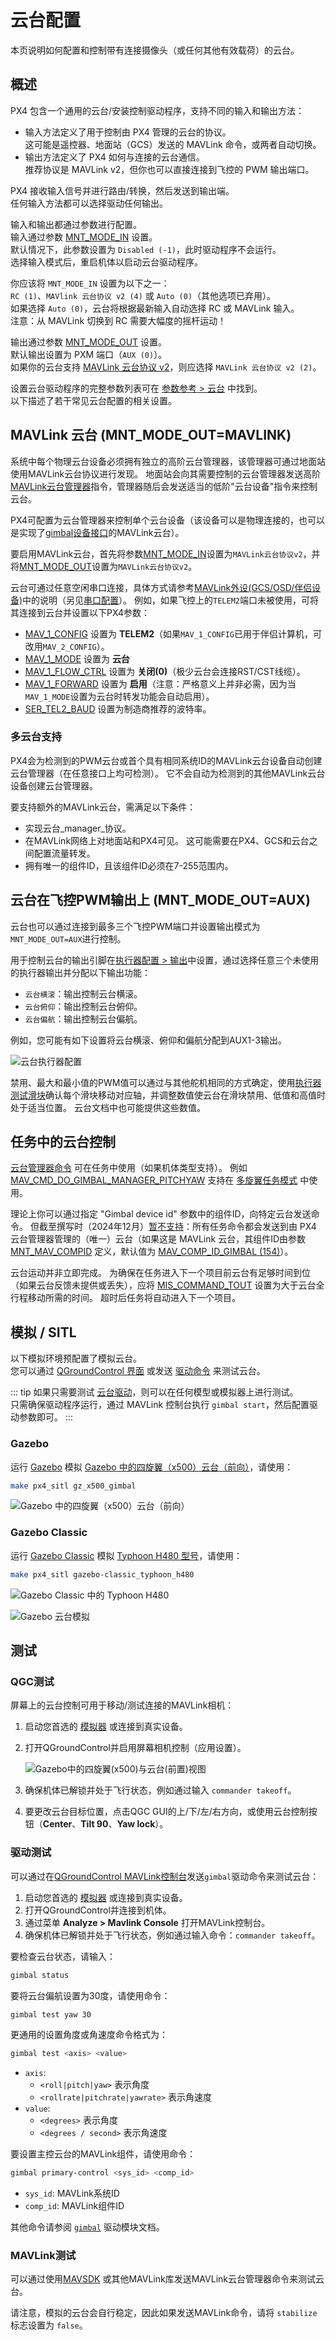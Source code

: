 # 云台配置

本页说明如何配置和控制带有连接摄像头（或任何其他有效载荷）的云台。

## 概述

PX4 包含一个通用的云台/安装控制驱动程序，支持不同的输入和输出方法：

- 输入方法定义了用于控制由 PX4 管理的云台的协议。  
  这可能是遥控器、地面站（GCS）发送的 MAVLink 命令，或两者自动切换。  
- 输出方法定义了 PX4 如何与连接的云台通信。  
  推荐协议是 MAVLink v2，但你也可以直接连接到飞控的 PWM 输出端口。

PX4 接收输入信号并进行路由/转换，然后发送到输出端。  
任何输入方法都可以选择驱动任何输出。

输入和输出都通过参数进行配置。  
输入通过参数 [MNT_MODE_IN](../advanced_config/parameter_reference.md#MNT_MODE_IN) 设置。  
默认情况下，此参数设置为 `Disabled (-1)`，此时驱动程序不会运行。  
选择输入模式后，重启机体以启动云台驱动程序。

你应该将 `MNT_MODE_IN` 设置为以下之一：  
`RC (1)`、`MAVlink 云台协议 v2 (4)` 或 `Auto (0)`（其他选项已弃用）。  
如果选择 `Auto (0)`，云台将根据最新输入自动选择 RC 或 MAVLink 输入。  
注意：从 MAVLink 切换到 RC 需要大幅度的摇杆运动！

输出通过参数 [MNT_MODE_OUT](../advanced_config/parameter_reference.md#MNT_MODE_OUT) 设置。  
默认输出设置为 PXM 端口（`AUX (0)`）。  
如果你的云台支持 [MAVLink 云台协议 v2](https://mavlink.io/en/services/gimbal_v2.html)，则应选择 `MAVLink 云台协议 v2 (2)`。

设置云台驱动程序的完整参数列表可在 [参数参考 > 云台](../advanced_config/parameter_reference.md#mount) 中找到。  
以下描述了若干常见云台配置的相关设置。

## MAVLink 云台 (MNT_MODE_OUT=MAVLINK)

系统中每个物理云台设备必须拥有独立的高阶云台管理器，该管理器可通过地面站使用MAVLink云台协议进行发现。
地面站会向其需要控制的云台管理器发送高阶[MAVLink云台管理器](https://mavlink.io/en/services/gimbal_v2.html#gimbal-manager-messages)指令，管理器随后会发送适当的低阶"云台设备"指令来控制云台。

PX4可配置为云台管理器来控制单个云台设备（该设备可以是物理连接的，也可以是实现了[gimbal设备接口](https://mavlink.io/en/services/gimbal_v2.html#gimbal-device-messages)的MAVLink云台）。

要启用MAVLink云台，首先将参数[MNT_MODE_IN](../advanced_config/parameter_reference.md#MNT_MODE_IN)设置为`MAVLink云台协议v2`，并将[MNT_MODE_OUT](../advanced_config/parameter_reference.md#MNT_MODE_OUT)设置为`MAVLink云台协议v2`。

云台可通过任意空闲串口连接，具体方式请参考[MAVLink外设(GCS/OSD/伴侣设备)](../peripherals/mavlink_peripherals.md)中的说明（另见[串口配置](../peripherals/serial_configuration.md#serial-port-configuration)）。
例如，如果飞控上的`TELEM2`端口未被使用，可将其连接到云台并设置以下PX4参数：

- [MAV_1_CONFIG](../advanced_config/parameter_reference.md#MAV_1_CONFIG) 设置为 **TELEM2**（如果`MAV_1_CONFIG`已用于伴侣计算机，可改用`MAV_2_CONFIG`）。
- [MAV_1_MODE](../advanced_config/parameter_reference.md#MAV_1_MODE) 设置为 **云台**
- [MAV_1_FLOW_CTRL](../advanced_config/parameter_reference.md#MAV_1_FLOW_CTRL) 设置为 **关闭(0)**（极少云台会连接RST/CST线缆）。
- [MAV_1_FORWARD](../advanced_config/parameter_reference.md#MAV_1_FORWARD) 设置为 **启用**（注意：严格意义上并非必需，因为当`MAV_1_MODE`设置为云台时转发功能会自动启用）。
- [SER_TEL2_BAUD](../advanced_config/parameter_reference.md#SER_TEL2_BAUD) 设置为制造商推荐的波特率。

### 多云台支持

PX4会为检测到的PWM云台或首个具有相同系统ID的MAVLink云台设备自动创建云台管理器（在任意接口上均可检测）。
它不会自动为检测到的其他MAVLink云台设备创建云台管理器。

要支持额外的MAVLink云台，需满足以下条件：

- 实现云台_manager_协议。
- 在MAVLink网络上对地面站和PX4可见。
  这可能需要在PX4、GCS和云台之间配置流量转发。
- 拥有唯一的组件ID，且该组件ID必须在7-255范围内。

## 云台在飞控PWM输出上 (MNT_MODE_OUT=AUX)

云台也可以通过连接到最多三个飞控PWM端口并设置输出模式为`MNT_MODE_OUT=AUX`进行控制。

用于控制云台的输出引脚在[执行器配置 > 输出](../config/actuators.md#actuator-outputs)中设置，通过选择任意三个未使用的执行器输出并分配以下输出功能：

- `云台横滚`：输出控制云台横滚。
- `云台俯仰`：输出控制云台俯仰。
- `云台偏航`：输出控制云台偏航。

例如，您可能有如下设置将云台横滚、俯仰和偏航分配到AUX1-3输出。

![云台执行器配置](../../assets/config/actuators/qgc_actuators_gimbal.png)

禁用、最大和最小值的PWM值可以通过与其他舵机相同的方式确定，使用[执行器测试滑块](../config/actuators.md#actuator-testing)确认每个滑块移动对应轴，并调整数值使云台在滑块禁用、低值和高值时处于适当位置。
云台文档中也可能提供这些数值。

## 任务中的云台控制

[云台管理器命令](https://mavlink.io/en/services/gimbal_v2.html#gimbal-manager-messages) 可在任务中使用（如果机体类型支持）。
例如 [MAV_CMD_DO_GIMBAL_MANAGER_PITCHYAW](https://mavlink.io/en/messages/common.html#MAV_CMD_DO_GIMBAL_MANAGER_PITCHYAW) 支持在 [多旋翼任务模式](../flight_modes_mc/mission.md) 中使用。

理论上你可以通过指定 "Gimbal device id" 参数中的组件ID，向特定云台发送命令。
但截至撰写时（2024年12月）[暂不支持](https://github.com/PX4/PX4-Autopilot/blob/main/src/modules/gimbal/input_mavlink.cpp#L889)：所有任务命令都会发送到由 PX4 云台管理器管理的（唯一）云台（如果这是 MAVLink 云台，其组件ID由参数 [MNT_MAV_COMPID](../advanced_config/parameter_reference.md#MNT_MAV_COMPID) 定义，默认值为 [MAV_COMP_ID_GIMBAL (154)](https://mavlink.io/en/messages/common.html#MAV_COMP_ID_GIMBAL)）。

云台运动并非立即完成。
为确保在任务进入下一个项目前云台有足够时间到位（如果云台反馈未提供或丢失），应将 [MIS_COMMAND_TOUT](../advanced_config/parameter_reference.md#MIS_COMMAND_TOUT) 设置为大于云台全行程移动所需的时间。
超时后任务将自动进入下一个项目。

## 模拟 / SITL

以下模拟环境预配置了模拟云台。  
您可以通过 [QGroundControl 界面](#QGC测试) 或发送 [驱动命令](#驱动测试) 来测试云台。

::: tip
如果只需要测试 [云台驱动](../modules/modules_driver.md#gimbal)，则可以在任何模型或模拟器上进行测试。  
只需确保驱动程序运行，通过 MAVLink 控制台执行 `gimbal start`，然后配置驱动参数即可。
:::

### Gazebo

运行 [Gazebo](../sim_gazebo_gz/index.md) 模拟 [Gazebo 中的四旋翼（x500）云台（前向）](../sim_gazebo_gz/vehicles.md#x500-quadrotor-with-gimbal-front-facing)，请使用：

```sh
make px4_sitl gz_x500_gimbal
```

![Gazebo 中的四旋翼（x500）云台（前向）](../../assets/simulation/gazebo/vehicles/x500_gimbal.png)

### Gazebo Classic

运行 [Gazebo Classic](../sim_gazebo_classic/index.md) 模拟 [Typhoon H480 型号](../sim_gazebo_classic/vehicles.md#typhoon-h480-hexrotor)，请使用：

```sh
make px4_sitl gazebo-classic_typhoon_h480
```

![Gazebo Classic 中的 Typhoon H480](../../assets/simulation/gazebo_classic/vehicles/typhoon.jpg)

![Gazebo 云台模拟](../../assets/simulation/gazebo_classic/gimbal-simulation.png)

## 测试

### QGC测试

屏幕上的云台控制可用于移动/测试连接的MAVLink相机：

1. 启动您首选的 [模拟器](#simulation-sitl) 或连接到真实设备。
2. 打开QGroundControl并启用屏幕相机控制（应用设置）。

   ![Gazebo中的四旋翼(x500)与云台(前置)视图](../../assets/qgc/fly/gimbal_control_x500gz.png)

3. 确保机体已解锁并处于飞行状态，例如通过输入 `commander takeoff`。
4. 要更改云台目标位置，点击QGC GUI的上/下/左/右方向，或使用云台控制按钮（**Center**、**Tilt 90**、**Yaw lock**）。

### 驱动测试

可以通过在[QGroundControl MAVLink控制台](https://docs.qgroundcontrol.com/master/en/qgc-user-guide/analyze_view/mavlink_console.html)发送`gimbal`驱动命令来测试云台：

1. 启动您首选的 [模拟器](#simulation-sitl) 或连接到真实设备。
2. 打开QGroundControl并连接到机体。
3. 通过菜单 **Analyze > Mavlink Console** 打开MAVLink控制台。
4. 确保机体已解锁并处于飞行状态，例如通过输入命令：`commander takeoff`。

要检查云台状态，请输入：

```sh
gimbal status
```

要将云台偏航设置为30度，请使用命令：

```sh
gimbal test yaw 30
```

更通用的设置角度或角速度命令格式为：

```sh
gimbal test <axis> <value>
```

- `axis`:
  - `<roll|pitch|yaw>` 表示角度
  - `<rollrate|pitchrate|yawrate>` 表示角速度
- `value`:
  - `<degrees>` 表示角度
  - `<degrees / second>` 表示角速度

要设置主控云台的MAVLink组件，请使用命令：

```sh
gimbal primary-control <sys_id> <comp_id>
```

- `sys_id`: MAVLink系统ID
- `comp_id`: MAVLink组件ID

其他命令请参阅 [`gimbal`](../modules/modules_driver.md#gimbal) 驱动模块文档。

### MAVLink测试

可以通过使用[MAVSDK](../robotics/mavsdk.md) 或其他MAVLink库发送MAVLink云台管理器命令来测试云台。

请注意，模拟的云台会自行稳定，因此如果发送MAVLink命令，请将 `stabilize` 标志设置为 `false`。